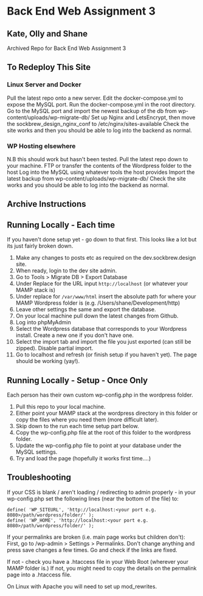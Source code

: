 # Back End Web Assignment 3
## Kate, Olly and Shane
Archived Repo for Back End Web Assignment 3

## To Redeploy This Site
### Linux Server and Docker
Pull the latest repo onto a new server.
Edit the docker-compose.yml to expose the MySQL port.
Run the docker-compose.yml in the root directory.
Go to the MySQL port and import the newest backup of the db from wp-content/uploads/wp-migrate-db/
Set up Nginx and LetsEncrypt, then move the sockbrew_design_nginx_conf to /etc/nginx/sites-available
Check the site works and then you should be able to log into the backend as normal.

### WP Hosting elsewhere
N.B this should work but hasn't been tested.
Pull the latest repo down to your machine.
FTP or transfer the contents of the Wordpress folder to the host
Log into the MySQL using whatever tools the host provides
Import the latest backup from wp-content/uploads/wp-migrate-db/
Check the site works and you should be able to log into the backend as normal.


## Archive Instructions

## Running Locally - Each time
If you haven't done setup yet - go down to that first.
This looks like a lot but its just fairly broken down.
1. Make any changes to posts etc as required on the dev.sockbrew.design site.
2. When ready, login to the dev site admin.
3. Go to Tools > Migrate DB > Export Database
4. Under Replace for the URL input `http://localhost` (or whatever your MAMP stack is)
5. Under replace for `/var/www/html` insert the absolute path for where your MAMP Wordpress folder is (e.g. /Users/shane/Development/http)
6. Leave other settings the same and export the database.
7. On your local machine pull down the latest changes from Github.
8. Log into phpMyAdmin
9. Select the Wordpress database that corresponds to your Wordpress install. Create a new one if you don't have one.
10. Select the import tab and import the file you just exported (can still be zipped). Disable partial import.
11. Go to localhost and refresh (or finish setup if you haven't yet). The page should be working (yay!).

## Running Locally - Setup - Once Only
Each person has their own custom wp-config.php in the wordpress folder.
1. Pull this repo to your local machine. 
2. Either point your MAMP stack at the wordpress directory in this folder or copy the files where you need them (more difficult later).
3. Skip down to the run each time setup part below.
4. Copy the wp-config.php file at the root of this folder to the wordpress folder.
5. Update the wp-config.php file to point at your database under the MySQL settings.
6. Try and load the page (hopefully it works first time....)

## Troubleshooting

If your CSS is blank / aren't loading / redirecting to admin properly - in your wp-config.php set the following lines (near the bottom of the file) to:

```
define( 'WP_SITEURL', 'http://localhost:<your port e.g. 8080>/path/wordpress/folder/' );
define( 'WP_HOME', 'http://localhost:<your port e.g. 8080>/path/wordpress/folder/' );
```

If your permalinks are broken (i.e. main page works but children don't):
First, go to /wp-admin > Settings > Permalinks. Don't change anything and press save changes a few times. Go and check if the links are fixed.

If not - check you have a .htaccess file in your Web Root (wherever your MAMP folder is.) If not, you might need to copy the details on the permalink page into a .htaccess file.

On Linux with Apache you will need to set up mod_rewrites.


